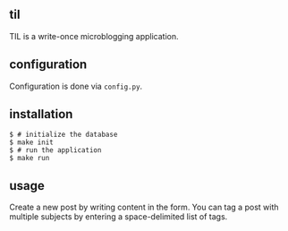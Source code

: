 ## til

TIL is a write-once microblogging application.

## configuration

Configuration is done via `config.py`.

## installation

```
$ # initialize the database
$ make init
$ # run the application
$ make run
```

## usage

Create a new post by writing content in the form. You can tag
a post with multiple subjects by entering a space-delimited list
of tags.
